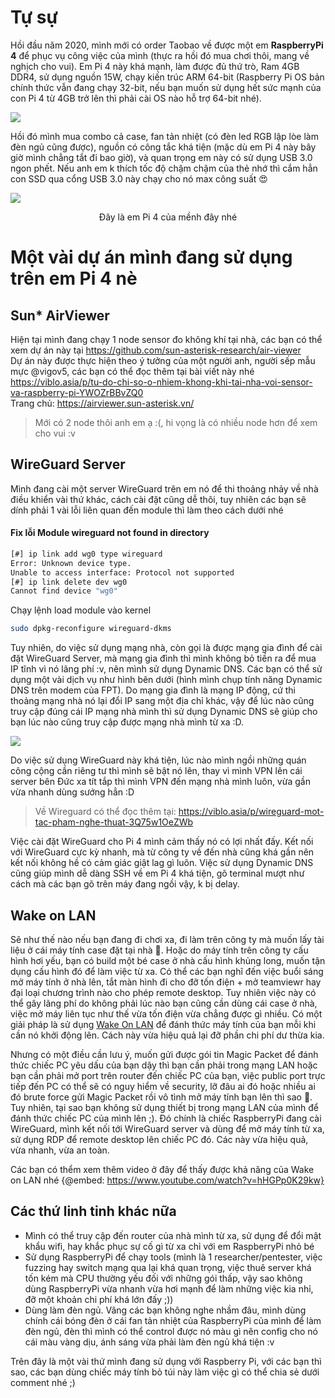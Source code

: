 # Tự sự
Hồi đầu năm 2020, mình mới có order Taobao về được một em **RaspberryPi 4** để phục vụ công việc của mình (thực ra hồi đó mua chơi thôi, mang về nghịch cho vui). Em Pi 4 này khá mạnh, làm được đủ thứ trò, Ram 4GB DDR4, sử dụng nguồn 15W, chạy kiến trúc ARM 64-bit (Raspberry Pi OS bản chính thức vẫn đang chạy 32-bit, nếu bạn muốn sử dụng hết sức mạnh của con Pi 4 từ 4GB trở lên thì phải cài OS nào hỗ trợ 64-bit nhé). 

![](https://images.viblo.asia/008902c0-b62c-4cc6-9c99-698771711751.jpg)

Hồi đó mình mua combo cả case, fan tản nhiệt (có đèn led RGB lập lòe làm đèn ngủ cũng được), nguồn có công tắc khá tiện (mặc dù em Pi 4 này bây giờ mình chẳng tắt đi bao giờ), và quan trọng em này có sử dụng USB 3.0 ngon phết. Nếu anh em k thích tốc độ chậm chậm của thẻ nhớ thì cắm hẳn con SSD qua cổng USB 3.0 này chạy cho nó max công suất :heart_eyes: 

![](https://images.viblo.asia/817257b0-f54f-49a6-a0cc-c5996fb6a52f.jpg)

<div align="center">
Đây là em Pi 4 của mềnh đây nhé
</div>

# Một vài dự án mình đang sử dụng trên em Pi 4 nè
## Sun* AirViewer 
Hiện tại mình đang chạy 1 node sensor đo không khí tại nhà, các bạn có thể xem dự án này tại https://github.com/sun-asterisk-research/air-viewer   
Dự án này được thực hiện theo ý tưởng của một người anh, người sếp mẫu mực @vigov5, các bạn có thể đọc thêm tại bài viết này nhé
https://viblo.asia/p/tu-do-chi-so-o-nhiem-khong-khi-tai-nha-voi-sensor-va-raspberry-pi-YWOZrBBvZQ0  
Trang chủ: https://airviewer.sun-asterisk.vn/
> Mới có 2 node thôi anh em ạ :(, hi vọng là có nhiều node hơn để xem cho vui :v 

## WireGuard Server
Mình đang cài một server WireGuard trên em nó để thi thoảng nhảy về nhà điều khiển vài thứ khác, cách cài đặt cũng dễ thôi, tuy nhiên các bạn sẽ dính phải 1 vài lỗi liên quan đến module thì làm theo cách dưới nhé
#### Fix lỗi Module wireguard not found in directory
```bash
[#] ip link add wg0 type wireguard
Error: Unknown device type.
Unable to access interface: Protocol not supported
[#] ip link delete dev wg0
Cannot find device "wg0"
```

Chạy lệnh load module vào kernel
```bash
sudo dpkg-reconfigure wireguard-dkms
```

Tuy nhiên, do việc sử dụng mạng nhà, còn gọi là được mạng gia đình để cài đặt WireGuard Server, mà mạng gia đình thì mình không bỏ tiền ra để mua IP tĩnh vì nó lãng phí :v, nên mình sử dụng Dynamic DNS. Các bạn có thể sử dụng một vài dịch vụ như hình bên dưới (hình mình chụp tính năng Dynamic DNS trên modem của FPT). Do mạng gia đình là mạng IP động, cứ thi thoảng mạng nhà nó lại đổi IP sang một địa chỉ khác, vậy để lúc nào cũng truy cập đúng cái IP mạng nhà mình thì sử dụng Dynamic DNS sẽ giúp cho bạn lúc nào cũng truy cập được mạng nhà mình từ xa :D. 

![](https://images.viblo.asia/b7e97694-b422-4774-ab60-48570ee8ee3a.png)

Do việc sử dụng WireGuard này khá tiện, lúc nào mình ngồi những quán công cộng cần riêng tư thì mình sẽ bật nó lên, thay vì mình VPN lên cái server bên Đức xa tít tắp thì mình VPN đến mạng nhà mình luôn, vừa gần vừa nhanh dùng sướng hẳn :D  

> Về Wireguard có thể đọc thêm tại: https://viblo.asia/p/wireguard-mot-tac-pham-nghe-thuat-3Q75w1OeZWb

Việc cài đặt WireGuard cho Pi 4 mình cảm thấy nó có lợi nhất đấy. Kết nối với WireGuard cực kỳ nhanh, mà từ công ty về đến nhà cũng khá gần nên kết nối không hề có cảm giác giật lag gì luôn. Việc sử dụng Dynamic DNS cũng giúp mình dễ dàng SSH về em Pi 4 khá tiện, gõ terminal mượt như cách mà các bạn gõ trên máy đang ngồi vậy, k bị delay. 

## Wake on LAN
Sẽ như thế nào nếu bạn đang đi chơi xa, đi làm trên công ty mà muốn lấy tài liệu ở cái máy tính case đặt tại nhà 🤔. Hoặc do máy tính trên công ty cấu hình hơi yếu, bạn có build một bé case ở nhà cấu hình khủng long, muốn tận dụng cấu hình đó để làm việc từ xa. Có thể các bạn nghĩ đến việc buổi sáng mở máy tính ở nhà lên, tắt màn hình đi cho đỡ tốn điện + mở teamviewr hay đại loại chương trình nào cho phép remote desktop. Tuy nhiên việc này có thể gây lãng phí do không phải lúc nào bạn cũng cần dùng cái case ở nhà, việc mở máy liên tục như thế vừa tốn điện vừa chẳng được gì nhiều. Có một giải pháp là sử dụng [Wake On LAN](https://en.wikipedia.org/wiki/Wake-on-LAN) để đánh thức máy tính của bạn mỗi khi cần nó khởi động lên. Cách này vừa hiệu quả lại đỡ phần chi phí dư thừa kia.

Nhưng có một điều cần lưu ý, muốn gửi được gói tin Magic Packet để đánh thức chiếc PC yêu dấu của bạn dậy thì bạn cần phải trong mạng LAN hoặc bạn cần phải mở port trên router đến chiếc PC của bạn, việc public port trực tiếp đến PC có thể sẽ có nguy hiểm về security, lỡ đâu ai đó hoặc nhiều ai đó brute force gửi Magic Packet rồi vô tình mở máy tính bạn lên thì sao 🤔. Tuy nhiên, tại sao bạn không sử dụng thiết bị trong mạng LAN của mình để đánh thức chiếc PC của mình lên ;). Đó chính là chiếc RaspberryPi đang cài WireGuard, mình kết nối tới WireGuard server và dùng để mở máy tính từ xa, sử dụng RDP để remote desktop lên chiếc PC đó. Các này vừa hiệu quả, vừa nhanh, vừa an toàn.

Các bạn có thểm xem thêm video ở đây để thấy được khả năng của Wake on LAN nhé
{@embed: https://www.youtube.com/watch?v=hHGPp0K29kw}
## Các thứ linh tinh khác nữa
- Mình có thể truy cập đến router của nhà mình từ xa, sử dụng để đổi mật khẩu wifi, hay khắc phục sự cố gì từ xa chỉ với em RaspberryPi nhỏ bé
- Sử dụng RaspberryPi để chạy tools (mình là 1 researcher/pentester, việc fuzzing hay switch mạng qua lại khá quan trọng, việc thuê server khá tốn kém mà CPU thường yếu đối với những gói thấp, vậy sao không dùng RaspberryPi vừa nhanh vừa hơi mạnh để làm những việc kia nhỉ, đỡ một khoản chi phí khá lớn đấy ;))
- Dùng làm đèn ngủ. Vâng các bạn không nghe nhầm đâu, mình dùng chính cái bóng đèn ở cái fan tản nhiệt của RaspberryPi của mình để làm đèn ngủ, đèn thì mình có thể control được nó màu gì nên config cho nó cái màu vàng dịu, ánh sáng vừa phải làm đèn ngủ khá tiện :v 

Trên đây là một vài thứ mình đang sử dụng với Raspberry Pi, với các bạn thì sao, các bạn dùng chiếc máy tính bỏ túi này làm việc gì có thể chia sẻ dưới comment nhé ;)